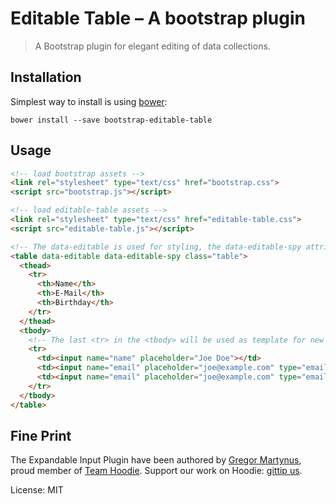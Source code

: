 Editable Table – A bootstrap plugin
===================================

> A Bootstrap plugin for elegant editing of data collections.


Installation
------------

Simplest way to install is using [bower](http://bower.io/):

```
bower install --save bootstrap-editable-table
```


Usage
-----

```html
<!-- load bootstrap assets -->
<link rel="stylesheet" type="text/css" href="bootstrap.css">
<script src="bootstrap.js"></script>

<!-- load editable-table assets -->
<link rel="stylesheet" type="text/css" href="editable-table.css">
<script src="editable-table.js"></script>

<!-- The data-editable is used for styling, the data-editable-spy attribute initializes the behaviour on first interaction -->
<table data-editable data-editable-spy class="table">
  <thead>
    <tr>
      <th>Name</th>
      <th>E-Mail</th>
      <th>Birthday</th>
    </tr>
  </thead>
  <tbody>
    <!-- The last <tr> in the <tbody> will be used as template for new rows -->
    <tr>
      <td><input name="name" placeholder="Joe Doe"></td>
      <td><input name="email" placeholder="joe@example.com" type="email"></td>
      <td><input name="email" placeholder="joe@example.com" type="email"></td>
    </tr>
  </tbody>
</table>
```

Fine Print
----------

The Expandable Input Plugin have been authored by [Gregor Martynus](https://github.com/gr2m),
proud member of [Team Hoodie](http://hood.ie/). Support our work on Hoodie: [gittip us](https://www.gittip.com/hoodiehq/).

License: MIT
